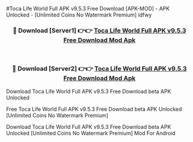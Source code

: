 #Toca Life World Full APK v9.5.3 Free Download [APK-MOD] - APK Unlocked - [Unlimited Coins No Watermark Premium] idfwy



<div align="center">

<h3>🔴 Download [Server1] 👉👉 <a href="https://momento.my/?title=Toca_Life_World_Full_APK_v9.5.3_Free_Download">Toca Life World Full APK v9.5.3 Free Download Mod Apk</a></h3><br>

<h3>🔴 Download [Server2] 👉👉 <a href="https://momento.my/?title=Toca_Life_World_Full_APK_v9.5.3_Free_Download">Toca Life World Full APK v9.5.3 Free Download Mod Apk</a></h3>
</div>



Download Toca Life World Full APK v9.5.3 Free Download beta APK Unlocked

Free Toca Life World Full APK v9.5.3 Free Download beta APK Unlocked [Unlimited Coins No Watermark Premium]

Download Toca Life World Full APK v9.5.3 Free Download beta APK Unlocked [Unlimited Coins No Watermark Premium] Mod For Android

